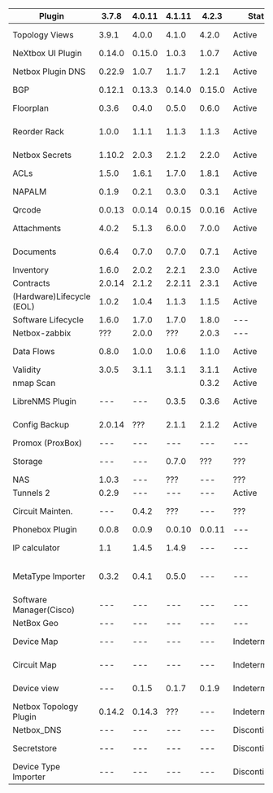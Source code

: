 |Plugin                   |3.7.8 |4.0.11|4.1.11|4.2.3 |Status       |Pip Package                   |configuration.py         |URL                                                   |
|-------------------------|------|------|------|------|-------------|------------------------------|-------------------------|------------------------------------------------------|
|Topology Views           |3.9.1 |4.0.0 |4.1.0 |4.2.0 |Active       |netbox-topology-views         |netbox_topology_views    |                                                      |
|NeXtbox UI Plugin        |0.14.0|0.15.0|1.0.3 |1.0.7 |Active       |nextbox-ui-plugin             |nextbox_ui_plugin        |                                                      |
|Netbox Plugin DNS        |0.22.9|1.0.7 |1.1.7 |1.2.1 |Active       |netbox-plugin-dns             |netbox_dns               |                                                      |
|BGP                      |0.12.1|0.13.3|0.14.0|0.15.0|Active       |netbox-bgp                    |netbox_bgp               |                                                      |
|Floorplan                |0.3.6 |0.4.0 |0.5.0 |0.6.0 |Active       |netbox-floorplan-plugin       |netbox_floorplan         |                                                      |
|Reorder Rack             |1.0.0 |1.1.1 |1.1.3 |1.1.3 |Active       |netbox-reorder-rack           |netbox_reorder_rack      |                                                      |
|Netbox Secrets           |1.10.2|2.0.3 |2.1.2 |2.2.0 |Active       |netbox-secrets                |netbox_secrets           |[NetBox Secretstore](https://github.com/DanSheps/netbox-secretstore)|
|ACLs                     |1.5.0 |1.6.1 |1.7.0 |1.8.1 |Active       |netbox-acls                   |netbox_acls              |                                                      |
|NAPALM                   |0.1.9 |0.2.1 |0.3.0 |0.3.1 |Active       |netbox-napalm-plugin          |netbox_napalm_plugin     |                                                      |
|Qrcode                   |0.0.13|0.0.14|0.0.15|0.0.16|Active       |netbox-qrcode                 |netbox_qrcode            |                                                      |
|Attachments              |4.0.2 |5.1.3 |6.0.0 |7.0.0 |Active       |netbox-attachments            |netbox_attachment        |                                                      |
|Documents                |0.6.4 |0.7.0 |0.7.0 |0.7.1 |Active       |netbox-documents              |netbox_documents         |                                                      |
|Inventory                |1.6.0 |2.0.2 |2.2.1 |2.3.0 |Active       |netbox-inventory              |netbox_inventory         |                                                      |
|Contracts                |2.0.14|2.1.2 |2.2.11|2.3.1 |Active       |netbox-contract               |netbox_contract          |                                                      |
|(Hardware)Lifecycle (EOL)|1.0.2 |1.0.4 |1.1.3 |1.1.5 |Active       |netbox-lifecycle              |netbox_lifecycle         |                                                      |
|Software Lifecycle       |1.6.0 |1.7.0 |1.7.0 |1.8.0 |---          |netbox-slm                    |netbox_slm               |                                                      |
|Netbox-zabbix            |???   |2.0.0 |???   |2.0.3 |---          |---                           |---                      |                                                      |
|Data Flows               |0.8.0 |1.0.0 |1.0.6 |1.1.0 |Active       |netbox-data-flows             |netbox_data_flows        |                                                      |
|Validity                 |3.0.5 |3.1.1 |3.1.1 |3.1.1 |Active       |netbox-validity               |validity                 |                                                      |
|nmap Scan                |      |      |      |0.3.2 |Active       |                              |                         |                                                      |
|LibreNMS Plugin          |---   |---   |0.3.5 |0.3.6 |Active       |netbox-librenms-plugin        |netbox_librenms_plugin   |                                                      |
|Config Backup            |2.0.14|???   |2.1.1 |2.1.2 |Active       |netbox-config-backup          |netbox_config_backup     |                                                      |
|Promox (ProxBox)         |---   |---   |---   |---   |---          |netbox-proxbox                |netbox_proxbox           |                                                      |
|Storage                  |---   |---   |0.7.0 |???   |???          |netbox-storage-plugin         |netbox_storage           |                                                      |
|NAS                      |1.0.3 |---   |???   |---   |???          |netbox-nas                    |netbox_nas               |                                                      |
|Tunnels 2                |0.2.9 |---   |---   |---   |Active       |netbox-tunnels2               |netbox_tunnels2          |                                                      |
|Circuit Mainten.         |---   |0.4.2 |???   |---   |???          |netbox-circuitmaintenance     |netbox_circuitmaintenance|                                                      |
|Phonebox Plugin          |0.0.8 |0.0.9 |0.0.10|0.0.11|---          |phonebox-plugin               |phonebox_plugin          |                                                      |
|IP calculator            |1.1   |1.4.5 |1.4.9 |---   |---          |netbox-ipcalculator           |netbox_ipcalculator      |                                                      |
|MetaType Importer        |0.3.2 |0.4.1 |0.5.0 |---   |---          |netbox-metatype-importer      |netbox_metatype_importer |                                                      |
|Software Manager(Cisco)  |---   |---   |---   |---   |---          |netbox-plugin-software-manager|software_manager         |                                                      |
|NetBox Geo               |---   |---   |---   |---   |---          |---                           |geo                      |                                                      |
|Device Map               |---   |---   |---   |---   |Indeterminado|netbox-plugin-device-map      |netbox_device_map        |                                                      |
|Circuit Map              |---   |---   |---   |---   |Indeterminado|netbox-plugin-circuit-map     |netbox_circuit_map       |                                                      |
|Device view              |---   |0.1.5 |0.1.7 |0.1.9 |Indeterminado|netbox-device-view            |netbox_device_view       |                                                      |
|Netbox Topology Plugin   |0.14.2|0.14.3|???   |---   |Indeterminado|netbox-topology-plugin-plugin |netbox_topology_plugin   |                                                      |
|Netbox_DNS               |---   |---   |---   |---   |Discontinued |netbox-dns                    |netbox_dns               |                                                      |
|Secretstore              |---   |---   |---   |---   |Discontinued |netbox-secretstore            |netbox_secretstore       |                                                      |
|Device Type Importer     |---   |---   |---   |---   |Discontinued |---                           |---                      |                                                      |
